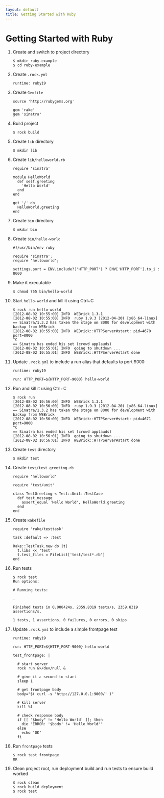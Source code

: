 ```yaml
---
layout: default
title: Getting Started with Ruby
---
```


# Getting Started with Ruby

 1. Create and switch to project directory

        $ mkdir ruby-example
        $ cd ruby-example

 1. Create `.rock.yml`

        runtime: ruby19

 1. Create `Gemfile`

        source 'http://rubygems.org'

        gem 'rake'
        gem 'sinatra'

 1. Build project

        $ rock build

 1. Create `lib` directory

        $ mkdir lib

 1. Create `lib/helloworld.rb`

        require 'sinatra'

        module HelloWorld
          def self.greeting
            'Hello World'
          end
        end

        get '/' do
          HelloWorld.greeting
        end

 1. Create `bin` directory

        $ mkdir bin

 1. Create `bin/hello-world`

        #!/usr/bin/env ruby

        require 'sinatra';
        require 'helloworld';

        settings.port = ENV.include?('HTTP_PORT') ? ENV['HTTP_PORT'].to_i : 8000

 1. Make it executable

        $ chmod 755 bin/hello-world

 1. Start `hello-world` and kill it using Ctrl+C

        $ rock run hello-world
        [2012-08-02 10:55:00] INFO  WEBrick 1.3.1
        [2012-08-02 10:55:00] INFO  ruby 1.9.3 (2012-04-20) [x86_64-linux]
        == Sinatra/1.3.2 has taken the stage on 8000 for development with backup from WEBrick
        [2012-08-02 10:55:00] INFO  WEBrick::HTTPServer#start: pid=4670 port=8000
        ^C
        == Sinatra has ended his set (crowd applauds)
        [2012-08-02 10:55:01] INFO  going to shutdown ...
        [2012-08-02 10:55:01] INFO  WEBrick::HTTPServer#start done

 1. Update `.rock.yml` to include a run alias that defaults to port 9000

        runtime: ruby19

        run: HTTP_PORT=${HTTP_PORT-9000} hello-world

 1. Run and kill it using Ctrl+C

        $ rock run
        [2012-08-02 10:56:00] INFO  WEBrick 1.3.1
        [2012-08-02 10:56:00] INFO  ruby 1.9.3 (2012-04-20) [x86_64-linux]
        == Sinatra/1.3.2 has taken the stage on 8000 for development with backup from WEBrick
        [2012-08-02 10:56:00] INFO  WEBrick::HTTPServer#start: pid=4671 port=9000
        ^C
        == Sinatra has ended his set (crowd applauds)
        [2012-08-02 10:56:01] INFO  going to shutdown ...
        [2012-08-02 10:56:01] INFO  WEBrick::HTTPServer#start done

 1. Create `test` directory

        $ mkdir test

 1. Create `test/test_greeting.rb`

        require 'helloworld'

        require 'test/unit'

        class TestGreeting < Test::Unit::TestCase
          def test_message
            assert_equal 'Hello World', HelloWorld.greeting
          end 
        end

 1. Create `Rakefile`

        require 'rake/testtask'

        task :default => :test

        Rake::TestTask.new do |t|
          t.libs << 'test'
          t.test_files = FileList['test/test*.rb']
        end

 1. Run tests

        $ rock test
        Run options: 

        # Running tests:

        .

        Finished tests in 0.000424s, 2359.8319 tests/s, 2359.8319 assertions/s.

        1 tests, 1 assertions, 0 failures, 0 errors, 0 skips

 1. Update `.rock.yml` to include a simple frontpage test

        runtime: ruby19

        run: HTTP_PORT=${HTTP_PORT-9000} hello-world

        test_frontpage: |

          # start server
          rock run &>/dev/null &

          # give it a second to start
          sleep 1

          # get frontpage body
          body="$( curl -s 'http://127.0.0.1:9000/' )"

          # kill server
          kill %1

          # check response body
          if [[ "$body" != 'Hello World' ]]; then
            die "ERROR: '$body' != 'Hello World'"
          else
            echo 'OK'
          fi

 1. Run `frontpage` tests

        $ rock test frontpage
        OK

 1. Clean project root, run deployment build and run tests to ensure build worked

        $ rock clean
        $ rock build deployment
        $ rock test
